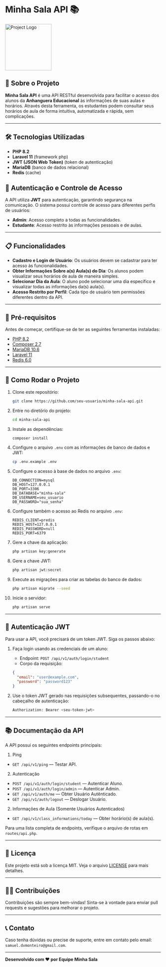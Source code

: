 # Minha Sala API 📚

<img src="https://i.ibb.co/mXyVWDP/Whats-App-Image-2024-09-17-at-17-14-56.jpg" alt="Project Logo" width="150"/>

## 🚀 Sobre o Projeto

**Minha Sala API** é uma API RESTful desenvolvida para facilitar o acesso dos alunos da **Anhanguera Educacional** às informações de suas aulas e horários. Através desta ferramenta, os estudantes podem consultar seus horários de aula de forma intuitiva, automatizada e rápida, sem complicações.

---

## 🛠️ Tecnologias Utilizadas

- **PHP 8.2**
- **Laravel 11** (framework php)
- **JWT (JSON Web Token)** (token de autenticação)
- **MariaDB** (banco de dados relacional)
- **Redis** (cache)
  
## 🔑 Autenticação e Controle de Acesso

A API utiliza **JWT** para autenticação, garantindo segurança na comunicação. O sistema possui controle de acesso para diferentes perfis de usuários:
- **Admin**: Acesso completo a todas as funcionalidades.
- **Estudante**: Acesso restrito às informações pessoais e de aulas.

---

## 📋 Funcionalidades

- **Cadastro e Login de Usuário**: Os usuários devem se cadastrar para ter acesso às funcionalidades.
- **Obter Informações Sobre a(s) Aula(s) do Dia**: Os alunos podem visualizar seus horários de aula de maneira simples.
- **Selecionar Dia da Aula**: O aluno pode selecionar uma dia específico e visualizar todas as informações da(s) aula(s).
- **Acesso Restrito por Perfil**: Cada tipo de usuário tem permissões diferentes dentro da API.

---

## 📝 Pré-requisitos

Antes de começar, certifique-se de ter as seguintes ferramentas instaladas:

- [PHP 8.2](https://www.php.net/releases/8.2/en.php)
- [Composer 2.7](https://getcomposer.org/)
- [MariaDB 10.6](https://mariadb.org/)
- [Laravel 11](https://laravel.com/)
- [Redis 6.0](https://redis.io/)

---

## 🚀 Como Rodar o Projeto

1. Clone este repositório:
    ```bash
    git clone https://github.com/seu-usuario/minha-sala-api.git
    ```

2. Entre no diretório do projeto:
    ```bash
    cd minha-sala-api
    ```

3. Instale as dependências:
    ```bash
    composer install
    ```

4. Configure o arquivo `.env` com as informações de banco de dados e JWT:
    ```bash
    cp .env.example .env
    ```
    
5. Configure o acesso à base de dados no arquivo `.env`:
   ```
   DB_CONNECTION=mysql
   DB_HOST=127.0.0.1
   DB_PORT=3306
   DB_DATABASE="minha-sala"
   DB_USERNAME=seu_usuario
   DB_PASSWORD="sua_senha"
   ```

6. Configure também o acesso ao Redis no arquivo `.env`:
   ```
   REDIS_CLIENT=predis
   REDIS_HOST=127.0.0.1
   REDIS_PASSWORD=null
   REDIS_PORT=6379
   ```

7. Gere a chave da aplicação:
    ```bash
    php artisan key:generate
    ```

8. Gere a chave JWT:
    ```bash
    php artisan jwt:secret
    ```
    
6. Execute as migrações para criar as tabelas do banco de dados:
    ```bash
    php artisan migrate --seed
    ```

7. Inicie o servidor:
    ```bash
    php artisan serve
    ```

---

## 🔐 Autenticação JWT

Para usar a API, você precisará de um token JWT. Siga os passos abaixo:

1. Faça login usando as credenciais de um aluno:
    - Endpoint: `POST /api/v1/auth/login/student`
    - Corpo da requisição:
    ```json
    {
      "email": "user@example.com",
      "password": "password123"
    }
    ```

2. Use o token JWT gerado nas requisições subsequentes, passando-o no cabeçalho de autenticação:
    ```bash
    Authorization: Bearer <seu-token-jwt>
    ```

---

## 📚 Documentação da API

A API possui os seguintes endpoints principais:

1. Ping
- `GET /api/v1/ping` — Testar API.
  
2. Autenticação
- `POST /api/v1/auth/login/student` — Autenticar Aluno.
- `POST /api/v1/auth/login/admin` — Autenticar Admin.
- `GET /api/v1/auth/me` — Obter Usuário Autênticado.
- `GET /api/v1/auth/logout` — Deslogar Usuário.

2. Informações de Aula (Somente Usuários Autenticados)
- `GET /api/v1/class_informations/today` — Obter horário(s) de aula(s).

Para uma lista completa de endpoints, verifique o arquivo de rotas em `routes/api.php`.

---

## 📄 Licença

Este projeto está sob a licença MIT. Veja o arquivo [LICENSE](LICENSE) para mais detalhes.

---

## 🧑‍💻 Contribuições

Contribuições são sempre bem-vindas! Sinta-se à vontade para enviar pull requests e sugestões para melhorar o projeto.

---

## 📞 Contato

Caso tenha dúvidas ou precise de suporte, entre em contato pelo email: `samuel.dvmonteiro@gmail.com`.

---

**Desenvolvido com ❤️ por Equipe Minha Sala**
